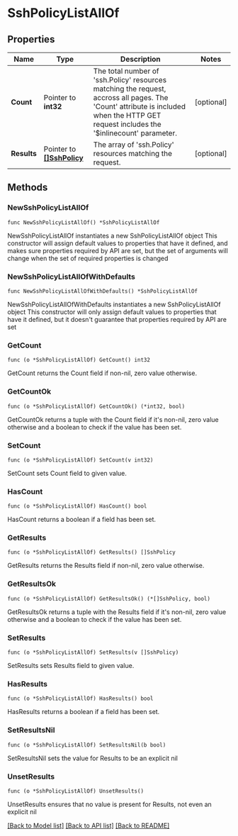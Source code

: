 # SshPolicyListAllOf

## Properties

Name | Type | Description | Notes
------------ | ------------- | ------------- | -------------
**Count** | Pointer to **int32** | The total number of &#39;ssh.Policy&#39; resources matching the request, accross all pages. The &#39;Count&#39; attribute is included when the HTTP GET request includes the &#39;$inlinecount&#39; parameter. | [optional] 
**Results** | Pointer to [**[]SshPolicy**](SshPolicy.md) | The array of &#39;ssh.Policy&#39; resources matching the request. | [optional] 

## Methods

### NewSshPolicyListAllOf

`func NewSshPolicyListAllOf() *SshPolicyListAllOf`

NewSshPolicyListAllOf instantiates a new SshPolicyListAllOf object
This constructor will assign default values to properties that have it defined,
and makes sure properties required by API are set, but the set of arguments
will change when the set of required properties is changed

### NewSshPolicyListAllOfWithDefaults

`func NewSshPolicyListAllOfWithDefaults() *SshPolicyListAllOf`

NewSshPolicyListAllOfWithDefaults instantiates a new SshPolicyListAllOf object
This constructor will only assign default values to properties that have it defined,
but it doesn't guarantee that properties required by API are set

### GetCount

`func (o *SshPolicyListAllOf) GetCount() int32`

GetCount returns the Count field if non-nil, zero value otherwise.

### GetCountOk

`func (o *SshPolicyListAllOf) GetCountOk() (*int32, bool)`

GetCountOk returns a tuple with the Count field if it's non-nil, zero value otherwise
and a boolean to check if the value has been set.

### SetCount

`func (o *SshPolicyListAllOf) SetCount(v int32)`

SetCount sets Count field to given value.

### HasCount

`func (o *SshPolicyListAllOf) HasCount() bool`

HasCount returns a boolean if a field has been set.

### GetResults

`func (o *SshPolicyListAllOf) GetResults() []SshPolicy`

GetResults returns the Results field if non-nil, zero value otherwise.

### GetResultsOk

`func (o *SshPolicyListAllOf) GetResultsOk() (*[]SshPolicy, bool)`

GetResultsOk returns a tuple with the Results field if it's non-nil, zero value otherwise
and a boolean to check if the value has been set.

### SetResults

`func (o *SshPolicyListAllOf) SetResults(v []SshPolicy)`

SetResults sets Results field to given value.

### HasResults

`func (o *SshPolicyListAllOf) HasResults() bool`

HasResults returns a boolean if a field has been set.

### SetResultsNil

`func (o *SshPolicyListAllOf) SetResultsNil(b bool)`

 SetResultsNil sets the value for Results to be an explicit nil

### UnsetResults
`func (o *SshPolicyListAllOf) UnsetResults()`

UnsetResults ensures that no value is present for Results, not even an explicit nil

[[Back to Model list]](../README.md#documentation-for-models) [[Back to API list]](../README.md#documentation-for-api-endpoints) [[Back to README]](../README.md)


